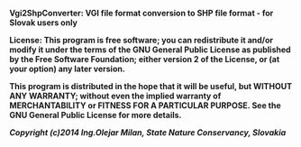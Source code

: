 <b>Vgi2ShpConverter:<b>
VGI file format conversion to SHP file format - for Slovak users only

<b>License:<b>
This program is free software; you can redistribute it and/or modify
it under the terms of the GNU General Public License as published by
the Free Software Foundation; either version 2 of the License, or
(at your option) any later version.

This program is distributed in the hope that it will be useful,
but WITHOUT ANY WARRANTY; without even the implied warranty of
MERCHANTABILITY or FITNESS FOR A PARTICULAR PURPOSE.  See the
GNU General Public License for more details.

<em>Copyright (c)2014 Ing.Olejar Milan, State Nature Conservancy, Slovakia<em>
